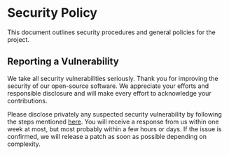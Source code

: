 # Security Policy

This document outlines security procedures and general policies for the project.

## Reporting a Vulnerability

We take all security vulnerabilities seriously.
Thank you for improving the security of our open-source software.
We appreciate your efforts and responsible disclosure and will make every effort to acknowledge your
contributions.

Please disclose privately any suspected security vulnerability by following the steps
mentioned [here](https://docs.github.com/en/code-security/security-advisories/guidance-on-reporting-and-writing-information-about-vulnerabilities/privately-reporting-a-security-vulnerability).
You will receive a response from us within one week at most,
but most probably within a few hours or days.
If the issue is confirmed, we will release a patch as soon as possible depending on complexity.
